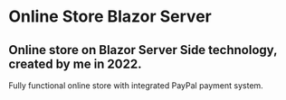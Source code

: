 # Online Store Blazor Server
## Online store on Blazor Server Side technology, created by me in 2022.

Fully functional online store with integrated PayPal payment system.
